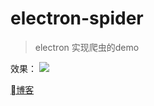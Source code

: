 # electron-spider

> electron 实现爬虫的demo

效果：
<img src="https://blog.chenkeyi.com/images/electron-spider.gif"/>

[博客](https://blog.chenkeyi.com/2018/12/21/electron-spider/)